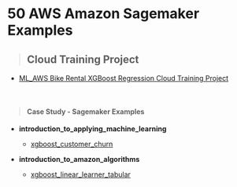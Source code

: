# 50 AWS Amazon Sagemaker Examples



>## Cloud Training Project

- [ML_AWS Bike Rental XGBoost Regression Cloud Training Project](https://github.com/celik-muhammed/ML_AWS-Bike-Rental-Regression-Cloud-Training-Project/blob/master/README.md)



<br>

>#### Case Study - Sagemaker Examples
- **introduction_to_applying_machine_learning**
    - [xgboost_customer_churn](./xgboost_customer_churn_2023-01-23/xgboost_customer_churn.ipynb)


- **introduction_to_amazon_algorithms**
    - [xgboost_linear_learner_tabular](./xgboost_customer_churn_2023-01-23/xgboost_customer_churn.ipynb)
